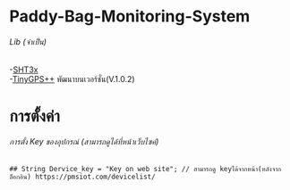 # Paddy-Bag-Monitoring-System <br>
###### Lib (จำเป็น) <br>
 
 -[SHT3x](https://github.com/Risele/SHT3x)<br>
 -[TinyGPS++](https://github.com/mikalhart/TinyGPSPlus) พัฒนาบนเวอร์ชั่น(V.1.0.2)<br>
 
 # การตั้งค่า <br>
 ###### การตั้ง Key ของอุปกรณ์ (สามารถดูได้ที่หน้าเว็บไซค์) <br>
```Ardunio 
## String Dervice_key = "Key on web site"; // สามารถดู keyได้จากหน้า(หลังจากล็อกอิน) https://pmsiot.com/devicelist/
```
